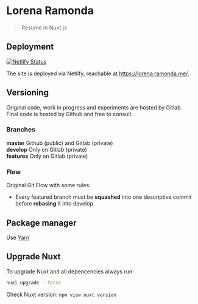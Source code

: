 # Lorena Ramonda

> Resume in Nuxt.js

## Deployment

[![Netlify Status](https://api.netlify.com/api/v1/badges/0d2afc2b-cd8b-4606-9df1-aefcac7bfb39/deploy-status)](https://app.netlify.com/sites/lorenaramonda/deploys)

The site is deployed via Netlify, reachable at https://lorena.ramonda.me/.

## Versioning

Original code, work in progress and experiments are hosted by Gitlab.  
Final code is hosted by Github and free to consult.

### Branches

**master** Github (public) and Gitlab (private)  
**develop** Only on Gitlab (private)  
**features** Only on Gitlab (private)

### Flow

Original Git Flow with some rules:

- Every featured branch must be **squashed** into one descriptive commit before **rebasing** it into develop

## Package manager

Use [Yarn](https://yarnpkg.com/cli/install)

## Upgrade Nuxt

To upgrade Nuxt and all depencencies always run:

```bash
nuxi upgrade --force
```

Check Nuxt version: `npm view nuxt version`

